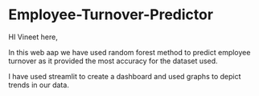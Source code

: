 # Employee-Turnover-Predictor

HI Vineet here,

In this web aap we have used random forest method to predict employee turnover as it provided the most accuracy for the dataset used.

I have used streamlit to create a dashboard and used graphs to depict trends in our data. 
